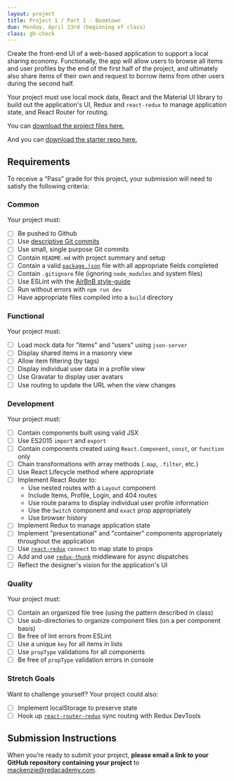 ```yaml
---
layout: project
title: Project 1 / Part 1 - Boomtown
due: Monday, April 23rd (beginning of class)
class: gh-check
---
```


Create the front-end UI of a web-based application to support a local sharing economy. Functionally, the app will allow users to browse all items and user profiles by the end of the first half of the project, and ultimately also share items of their own and request to borrow items from other users during the second half.

Your project must use local mock data, React and the Material UI library to build out the application's UI, Redux and `react-redux` to manage application state, and React Router for routing.

You can [download the project files here.](https://s3-us-west-2.amazonaws.com/red-adp/project-files/project-01.zip)

And you can [download the starter repo here.](https://github.com/redacademy/boomtown-starter)

## Requirements

To receive a “Pass” grade for this project, your submission will need to satisfy the following criteria:

### Common

Your project must:

* [ ] Be pushed to Github
* [ ] Use [descriptive Git commits](http://chris.beams.io/posts/git-commit/)
* [ ] Use small, single purpose Git commits
* [ ] Contain `README.md` with project summary and setup
* [ ] Contain a valid [`package.json`](http://browsenpm.org/package.json) file with all appropriate fields completed
* [ ] Contain `.gitignore` file (ignoring `node_modules` and system files)
* [ ] Use ESLint with the [AirBnB style-guide](https://github.com/airbnb/javascript)
* [ ] Run without errors with `npm run dev`
* [ ] Have appropriate files compiled into a `build` directory

### Functional

Your project must:

* [ ] Load mock data for "items" and "users" using `json-server`
* [ ] Display shared items in a masonry view
* [ ] Allow item filtering (by tags)
* [ ] Display individual user data in a profile view
* [ ] Use Gravatar to display user avatars
* [ ] Use routing to update the URL when the view changes

### Development

Your project must:

* [ ] Contain components built using valid JSX
* [ ] Use ES2015 `import` and `export`
* [ ] Contain components created using `React.Component`, `const`, or `function` only
* [ ] Chain transformations with array methods (`.map`, `.filter`, etc.)
* [ ] Use React Lifecycle method where appropriate
* [ ] Implement React Router to:
  * Use nested routes with a `Layout` component
  * Include Items, Profile, Login, and 404 routes
  * Use route params to display individual user profile information
  * Use the `Switch` component and `exact` prop appropriately
  * Use browser history
* [ ] Implement Redux to manage application state
* [ ] Implement "presentational" and "container" components appropriately throughout the application
* [ ] Use [`react-redux`](https://github.com/reactjs/react-redux) `connect` to map state to props
* [ ] Add and use [`redux-thunk`](https://github.com/gaearon/redux-thunk) middleware for async dispatches
* [ ] Reflect the designer's vision for the application's UI

### Quality

Your project must:

* [ ] Contain an organized file tree (using the pattern described in class)
* [ ] Use sub-directories to organize component files (on a per component basis)
* [ ] Be free of lint errors from ESLint
* [ ] Use a unique `key` for all items in lists
* [ ] Use `propType` validations for all components
* [ ] Be free of `propType` validation errors in console

### Stretch Goals

Want to challenge yourself? Your project could also:

* [ ] Implement localStorage to preserve state
* [ ] Hook up [`react-router-redux`](https://github.com/ReactTraining/react-router/tree/master/packages/react-router-redux) sync routing with Redux DevTools

## Submission Instructions

When you’re ready to submit your project, **please email a link to your GitHub repository containing your project** to mackenzie@redacademy.com.
